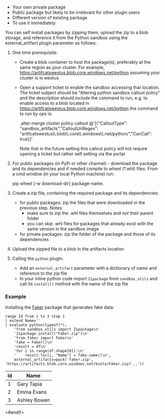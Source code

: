 

* Your own private package
* Public package but likely to be irrelevant for other plugin users
* Different version of existing package
* To use it immediately

You can self install packages by zipping them, upload the zip to a blob storage, and reference it from the Python sandbox using the external_artifact plugin parameter as follows:

1. One time prerequisite:
    * Create a blob container to host the package(s), preferably at the same region as your cluster. For example, https://artifcatswestus.blob.core.windows.net/python assuming your cluster is in westus 
    * Open a support ticket to enable the sandbox accessing that location. The ticket subject should be "Altering python sandbox callout policy" and the description should include the command to run, e.g. to enable access to a blob located in https://artifcatswestus.blob.core.windows.net/python the command to run by ops is:

        .alter-merge cluster policy callout @'[{"CalloutType": "sandbox_artifacts","CalloutUriRegex": "artifcatswestus\\\\.blob\\\\.core\\\\.windows\\\\.net/python/","CanCall": true}]'

        Note that in the future setting this callout policy will not require opening a ticket but rather self setting via the portal

2. For public packages (in PyPi or other channel) - download the package and its dependencies and if needed compile to wheel (*.whl) files. From a cmd window (in your local Python machine) run:

    pip wheel [-w download-dir] package-name.

3. Create a zip file, containing the required package and its dependencies:

    * for public packages: zip the files that were downloaded in the previous step. Notes:
        * make sure to zip the .whl files themselves and *not* their parent folder
        * you can skip .whl files for packages that already exist with the same version in the sandbox image
    * for private packages: zip the folder of the package and those of its dependencies

4. Upload the zipped file to a blob in the artifacts location

5. Calling the `python` plugin:
    * Add an `external_artifact` parameter with a dictionary of name and reference to the zip file
    * In your inline python code import `Zipackage` from `sandbox_utils` and call its `install()` method with the name of the zip file

### Example

Installing the [Faker](https://pypi.org/project/Faker/) package that generates fake data:

<!-- csl -->
```
range Id from 1 to 3 step 1 
| extend Name=''
| evaluate python(typeof(*),
    'from sandbox_utils import Zipackage\n'
    'Zipackage.install("Faker.zip")\n'
    'from faker import Faker\n'
    'fake = Faker()\n'
    'result = df\n'
    'for i in range(df.shape[0]):\n'
    '    result.loc[i, "Name"] = fake.name()\n',
    external_artifacts=pack('faker.zip', 'https://artifacts.blob.core.windows.net/kusto/Faker.zip?...'))
```

| Id | Name         |
|----|--------------|
|   1| Gary Tapia   |
|   2| Emma Evans   |
|   3| Ashley Bowen |
<#endif>
